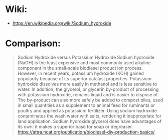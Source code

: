 # Wiki:
- https://en.wikipedia.org/wiki/Sodium_hydroxide

# Comparison:
>Sodium Hydroxide versus Potassium Hydroxide
>Sodium hydroxide (NaOH) is the least expensive and most commonly used alkaline component in the small-scale biodiesel product ion process. However, in recent years, potassium hydroxide (KOH) gained popularity because of its superior catalyst properties. Potassium hydroxide dissolves more easily in methanol and is less sensitive to water. In addition, the glycerol, or glycerin by-product of processing with potassium hydroxide, remains liquid and is easier to dispose of. The by-product can also more safely be added to compost piles, used in small quantities as a supplement to animal feed for ruminants or poultry and applied as potassium fertilizer. Using sodium hydroxide contaminates the wash water with salts, rendering it inappropriate for land application. Sodium hydroxide glycerol does have advantages of its own: it makes a superior base for soap or degreaser.
https://attra.ncat.org/publication/biodiesel-diy-production-basics/

